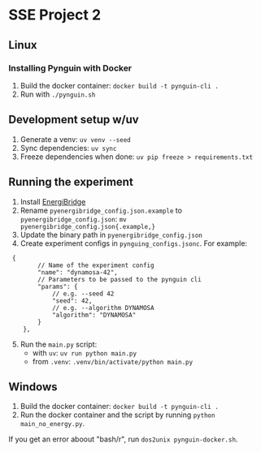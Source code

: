 # SSE Project 2

## Linux

### Installing Pynguin with Docker

1. Build the docker container: `docker build -t pynguin-cli .`
2. Run with `./pynguin.sh`

## Development setup w/uv

1. Generate a venv: `uv venv --seed`
2. Sync dependencies: `uv sync`
3. Freeze dependencies when done: `uv pip freeze > requirements.txt`

## Running the experiment

1. Install [EnergiBridge](https://github.com/tdurieux/EnergiBridge)
2. Rename `pyenergibridge_config.json.example` to `pyenergibridge_config.json`: `mv pyenergibridge_config.json{.example,}`
3. Update the binary path in `pyenergibridge_config.json`
4. Create experiment configs in `pynguing_configs.jsonc`. For example:

```jsonc
 {
        // Name of the experiment config
        "name": "dynamosa-42",
        // Parameters to be passed to the pynguin cli
        "params": {
            // e.g. --seed 42
            "seed": 42,
            // e.g. --algorithm DYNAMOSA
            "algorithm": "DYNAMOSA"
        }
    },
```

5. Run the `main.py` script:
    - with `uv`: `uv run python main.py`
    - from `.venv`: `.venv/bin/activate/python main.py`

## Windows

1. Build the docker container: `docker build -t pynguin-cli .`
2. Run the docker container and the script by running `python main_no_energy.py`.

If you get an error aboout "bash/r", run `dos2unix pynguin-docker.sh`.
